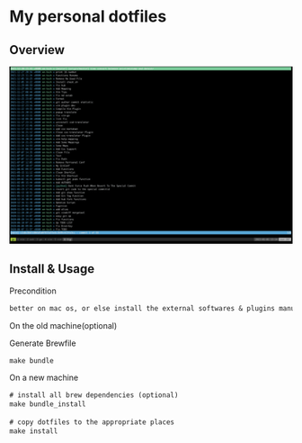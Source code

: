 My personal dotfiles
====================

Overview
--------

![overview](img/overview.png "overview")

Install & Usage
---------------

Precondition

```txt
better on mac os, or else install the external softwares & plugins manually
```

On the old machine(optional)

Generate Brewfile

```shell
make bundle
```

On a new machine

```shell
# install all brew dependencies (optional)
make bundle_install

# copy dotfiles to the appropriate places
make install
```
